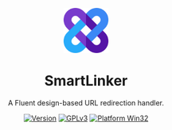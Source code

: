 <p align="center">
  <img width="18%" align="center" src="https://github.com/theFASTER-UNiTY/SmartLinker/blob/master/resources/images/icons/png/icon.png?raw=true" alt="logo">
</p>
  <h1 align="center">
  SmartLinker
</h1>
<p align="center">
  A Fluent design-based URL redirection handler.
</p>

<div align="center">

[![Version](https://img.shields.io/badge/Version-1.0.0-orange)]()
[![GPLv3](https://img.shields.io/badge/License-GPLv3-green?color=#4ec820)](LICENSE)
[![Platform Win32](https://img.shields.io/badge/Platform-Windows-blue)]()

</div>
